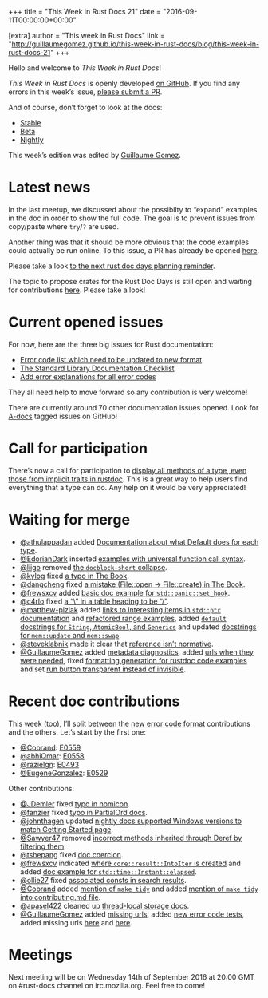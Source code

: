 +++
title = "This Week in Rust Docs 21"
date = "2016-09-11T00:00:00+00:00"

[extra]
author = "This week in Rust Docs"
link = "http://guillaumegomez.github.io/this-week-in-rust-docs/blog/this-week-in-rust-docs-21"
+++
<p>Hello and welcome to <em>This Week in Rust Docs</em>!</p>

<p><em>This Week in Rust Docs</em> is openly developed <a href="https://github.com/GuillaumeGomez/this-week-in-rust-docs">on GitHub</a>.
If you find any errors in this week’s issue, <a href="https://github.com/GuillaumeGomez/this-week-in-rust-docs/pulls">please submit a PR</a>.</p>

<p>And of course, don’t forget to look at the docs:</p>

<ul>
  <li><a href="https://doc.rust-lang.org/">Stable</a></li>
  <li><a href="http://doc.rust-lang.org/beta/">Beta</a></li>
  <li><a href="http://doc.rust-lang.org/nightly/">Nightly</a></li>
</ul>

<p>This week’s edition was edited by <a href="https://github.com/GuillaumeGomez">Guillaume Gomez</a>.</p>

<h1 id="latest-news">Latest news</h1>

<p>In the last meetup, we discussed about the possibilty to “expand” examples in the doc in order to show the full code. The goal is to prevent issues from copy/paste where <code class="highlighter-rouge">try</code>/<code class="highlighter-rouge">?</code> are used.</p>

<p>Another thing was that it should be more obvious that the code examples could actually be run online. To this issue, a PR has already be opened <a href="https://github.com/rust-lang/rust/pull/36334">here</a>.</p>

<p>Please take a look <a href="https://users.rust-lang.org/t/reminder-planning-the-next-rust-doc-days/6901">to the next rust doc days planning reminder</a>.</p>

<p>The topic to propose crates for the Rust Doc Days is still open and waiting for contributions <a href="https://users.rust-lang.org/t/call-for-proposals-for-next-rust-doc-days-crates/6685">here</a>. Please take a look!</p>

<h1 id="current-opened-issues">Current opened issues</h1>

<p>For now, here are the three big issues for Rust documentation:</p>

<ul>
  <li><a href="https://github.com/rust-lang/rust/issues/35233">Error code list which need to be updated to new format</a></li>
  <li><a href="https://github.com/rust-lang/rust/issues/29329">The Standard Library Documentation Checklist</a></li>
  <li><a href="https://github.com/rust-lang/rust/issues/32777">Add error explanations for all error codes</a></li>
</ul>

<p>They all need help to move forward so any contribution is very welcome!</p>

<p>There are currently around 70 other documentation issues opened. Look for <a href="https://github.com/rust-lang/rust/issues?q=is%3Aopen+is%3Aissue+label%3AA-docs">A-docs</a> tagged issues on GitHub!</p>

<h1 id="call-for-participation">Call for participation</h1>

<p>There’s now a call for participation to <a href="https://github.com/rust-lang/rust/issues/33772">display all methods of a type, even those from implicit traits in rustdoc</a>. This is a great way to help users find everything that a type can do. Any help on it would be very appreciated!</p>

<h1 id="waiting-for-merge">Waiting for merge</h1>

<ul>
  <li><a href="https://github.com/athulappadan">@athulappadan</a> added <a href="https://github.com/rust-lang/rust/pull/36396">Documentation about what Default does for each type</a>.</li>
  <li><a href="https://github.com/EdorianDark">@EdorianDark</a> inserted <a href="https://github.com/rust-lang/rust/pull/36248">examples with universal function call syntax</a>.</li>
  <li><a href="https://github.com/liigo">@liigo</a> removed <a href="https://github.com/rust-lang/rust/pull/36293">the <code class="highlighter-rouge">docblock-short</code> collapse</a>.</li>
  <li><a href="https://github.com/kylog">@kylog</a> fixed <a href="https://github.com/rust-lang/rust/pull/36380">a typo in The Book</a>.</li>
  <li><a href="https://github.com/dangcheng">@dangcheng</a> fixed <a href="https://github.com/rust-lang/rust/pull/36374">a mistake (File::open -&gt; File::create) in The Book</a>.</li>
  <li><a href="https://github.com/frewsxcv">@frewsxcv</a> added <a href="https://github.com/rust-lang/rust/pull/36390">basic doc example for <code class="highlighter-rouge">std::panic::set_hook</code></a>.</li>
  <li><a href="https://github.com/c4rlo">@c4rlo</a> fixed <a href="https://github.com/rust-lang/rust/pull/36204">a “\” in a table heading to be “/”</a>.</li>
  <li><a href="https://github.com/matthew-piziak">@matthew-piziak</a> added <a href="https://github.com/rust-lang/rust/pull/35880">links to interesting items in <code class="highlighter-rouge">std::ptr</code> documentation</a> and <a href="https://github.com/rust-lang/rust/pull/35759">refactored range examples</a>, added <a href="https://github.com/rust-lang/rust/pull/36364"><code class="highlighter-rouge">default</code> docstrings for <code class="highlighter-rouge">String</code>, <code class="highlighter-rouge">AtomicBool</code>, and <code class="highlighter-rouge">Generics</code></a> and updated <a href="https://github.com/rust-lang/rust/pull/36366">docstrings for <code class="highlighter-rouge">mem::update</code> and <code class="highlighter-rouge">mem::swap</code></a>.</li>
  <li><a href="https://github.com/steveklabnik">@steveklabnik</a> made it clear that <a href="https://github.com/rust-lang/rust/pull/35102">reference isn’t normative</a>.</li>
  <li><a href="https://github.com/GuillaumeGomez">@GuillaumeGomez</a> added <a href="https://github.com/rust-lang/rust/pull/36102">metadata diagnostics</a>, added <a href="https://github.com/rust-lang/rust/pull/36363">urls when they were needed</a>, fixed <a href="https://github.com/rust-lang/rust/pull/35012">formatting generation for rustdoc code examples</a> and set <a href="https://github.com/rust-lang/rust/pull/36334">run button transparent instead of invisible</a>.</li>
</ul>

<h1 id="recent-doc-contributions">Recent doc contributions</h1>

<p>This week (too), I’ll split between the <a href="https://github.com/rust-lang/rust/issues/35233">new error code format</a> contributions and the others. Let’s start by the first one:</p>

<ul>
  <li><a href="https://github.com/Cobrand">@Cobrand</a>: <a href="https://github.com/rust-lang/rust/pull/36267">E0559</a></li>
  <li><a href="https://github.com/abhiQmar">@abhiQmar</a>: <a href="https://github.com/rust-lang/rust/pull/36223">E0558</a></li>
  <li><a href="https://github.com/razielgn">@razielgn</a>: <a href="https://github.com/rust-lang/rust/pull/36212">E0493</a></li>
  <li><a href="https://github.com/EugeneGonzalez">@EugeneGonzalez</a>: <a href="https://github.com/rust-lang/rust/pull/36210">E0529</a></li>
</ul>

<p>Other contributions:</p>

<ul>
  <li><a href="https://github.com/JDemler">@JDemler</a> fixed <a href="https://github.com/rust-lang/rust/pull/36326">typo in nomicon</a>.</li>
  <li><a href="https://github.com/fanzier">@fanzier</a> fixed <a href="https://github.com/rust-lang/rust/pull/36165">typo in PartialOrd docs</a>.</li>
  <li><a href="https://github.com/johnthagen">@johnthagen</a> updated <a href="https://github.com/rust-lang/rust/pull/36225">nightly docs supported Windows versions to match Getting Started page</a>.</li>
  <li><a href="https://github.com/Sawyer47">@Sawyer47</a> removed <a href="https://github.com/rust-lang/rust/pull/36266">incorrect methods inherited through Deref by filtering them</a>.</li>
  <li><a href="https://github.com/tshepang">@tshepang</a> fixed <a href="https://github.com/rust-lang/rust/pull/36314">doc coercion</a>.</li>
  <li><a href="https://github.com/frewsxcv">@frewsxcv</a> indicated <a href="https://github.com/rust-lang/rust/pull/35845">where <code class="highlighter-rouge">core::result::IntoIter</code> is created</a> and added <a href="https://github.com/rust-lang/rust/pull/36311">doc example for <code class="highlighter-rouge">std::time::Instant::elapsed</code></a>.</li>
  <li><a href="https://github.com/ollie27">@ollie27</a> fixed <a href="https://github.com/rust-lang/rust/pull/36078">associated consts in search results</a>.</li>
  <li><a href="https://github.com/Cobrand">@Cobrand</a> added <a href="https://github.com/rust-lang/rust/pull/36241">mention of <code class="highlighter-rouge">make tidy</code></a> and added <a href="https://github.com/rust-lang/rust/pull/36241">mention of <code class="highlighter-rouge">make tidy</code> into contributing.md file</a>.</li>
  <li><a href="https://github.com/apasel422">@apasel422</a> cleaned up <a href="https://github.com/rust-lang/rust/pull/36263">thread-local storage docs</a>.</li>
  <li><a href="https://github.com/GuillaumeGomez">@GuillaumeGomez</a> added <a href="https://github.com/rust-lang/rust/pull/36243">missing urls</a>, added <a href="https://github.com/rust-lang/rust/pull/36141">new error code tests</a>, added missing urls <a href="https://github.com/rust-lang/rust/pull/36298">here</a> and <a href="https://github.com/rust-lang/rust/pull/36243">here</a>.</li>
</ul>

<h1 id="meetings">Meetings</h1>

<p>Next meeting will be on Wednesday 14th of September 2016 at 20:00 GMT on #rust-docs channel on irc.mozilla.org. Feel free to come!</p>